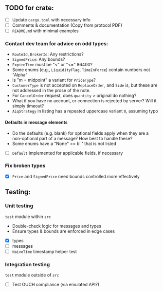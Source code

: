 
## TODO for crate:
- [ ] Update `cargo.toml` with necessary info
- [ ] Comments & documentation (Copy from protocol PDF)
- [ ] `README.md` with minimal examples

### Contact dev team for advice on odd types:
- `RouteId`, `BrokerId`: Any restrictions?
- `SignedPrice`: Any bounds?
- `ExpireTime` must be "<" or "<=" 86400?
- Some enums (e.g., `LiquidityFlag`, `TimeInForce`) contain numbers not "Alpha"
- Is "m = midpoint" a variant for `PriceType`?
- `CustomerType` is not accepted on `ReplaceOrder`, and `Side` is, 
but these are not addressed in the prose of the note.
- For `CancelOrder` request, does `quantity` > original do nothing?
- What if you have no account, or connection is rejected by server? 
Will it simply timeout?
- `AiqStrategy` in listing has a repeated uppercase variant `O`, assuming typo

#### Defaults in message elements
- Do the defaults (e.g. blank) for optional fields apply when they are 
a non-optional part of a message? How best to handle these?
- Some enums have a "None" == b' ' that is not listed
- [ ] `Default` implemented for applicable fields, if necessary

### Fix broken types
- [x] `Price` and `SignedPrice` need bounds controlled more effectively

## Testing:
### Unit testing
`test` module within `src` 
- Double-check logic for messages and types
- Ensure types & bounds are enforced in edge cases
- [x] types
- [ ] messages
- [ ] `NaiveTime` timestamp helper test

### Integration testing
`test` module outside of `src`
- [ ] Test OUCH compliance (via emulated API?)


